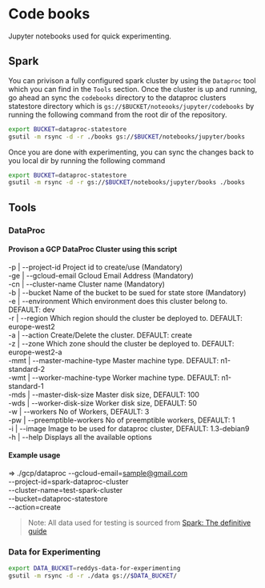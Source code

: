 # Code books

Jupyter notebooks used for quick experimenting.

## Spark

You can privison a fully configured spark cluster by using the `Dataproc` tool which you can find in the `Tools` section. Once the cluster is up and running, go ahead an sync the `codebooks` directory to the dataproc clusters statestore directory which is `gs://$BUCKET/noteooks/jupyter/codebooks` by running the following command from the root dir of the repository.

```sh
export BUCKET=dataproc-statestore
gsutil -m rsync -d -r ./books gs://$BUCKET/notebooks/jupyter/books
```

Once you are done with experimenting, you can sync the changes back to you local dir by running the following command

```sh
export BUCKET=dataproc-statestore
gsutil -m rsync -d -r gs://$BUCKET/notebooks/jupyter/books ./books
```

## Tools

### DataProc

#### Provison a GCP DataProc Cluster using this script

-p   | --project-id              Project id to create/use (Mandatory)  
-ge  | --gcloud-email            Gcloud Email Address (Mandatory)  
-cn  | --cluster-name            Cluster name (Mandatory)  
-b   | --bucket                  Name of the bucket to be sued for state store (Mandatory)  
-e   | --environment             Which environment does this cluster belong to. DEFAULT: dev  
-r   | --region                  Which region should the cluster be deployed to. DEFAULT: europe-west2  
-a   | --action                  Create/Delete the cluster. DEFAULT: create  
-z   | --zone                    Which zone should the cluster be deployed to. DEFAULT: europe-west2-a  
-mmt | --master-machine-type     Master machine type. DEFAULT: n1-standard-2  
-wmt | --worker-machine-type     Worker machine type. DEFAULT: n1-standard-1  
-mds | --master-disk-size        Master disk size, DEFAULT: 100  
-wds | --worker-disk-size        Worker disk size, DEFAULT: 50  
-w   | --workers                 No of Workers, DEFAULT: 3  
-pw  | --preemptible-workers     No of preemptible workers, DEFAULT: 1  
-i   | --image                   Image to be used for dataproc cluster, DEFAULT: 1.3-debian9  
-h   | --help                    Displays all the available options  

#### Example usage

  => ./gcp/dataproc --gcloud-email=sample@gmail.com  
          --project-id=spark-dataproc-cluster  
          --cluster-name=test-spark-cluster  
          --bucket=dataproc-statestore  
          --action=create  

> Note: All data used for testing is sourced from [Spark: The definitive guide](https://github.com/databricks/Spark-The-Definitive-Guide)

### Data for Experimenting

```sh
export DATA_BUCKET=reddys-data-for-experimenting
gsutil -m rsync -d -r ./data gs://$DATA_BUCKET/
```
